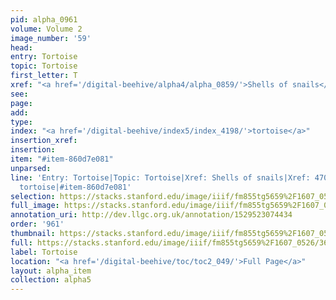 ```yaml
---
pid: alpha_0961
volume: Volume 2
image_number: '59'
head: 
entry: Tortoise
topic: Tortoise
first_letter: T
xref: "<a href='/digital-beehive/alpha4/alpha_0859/'>Shells of snails</a>"
see: 
page: 
add: 
type: 
index: "<a href='/digital-beehive/index5/index_4198/'>tortoise</a>"
insertion_xref: 
insertion: 
item: "#item-860d7e081"
unparsed: 
line: 'Entry: Tortoise|Topic: Tortoise|Xref: Shells of snails|Xref: 4704 [PAGE_MISSING]|Index:
  tortoise|#item-860d7e081'
selection: https://stacks.stanford.edu/image/iiif/fm855tg5659%2F1607_0526/369,4788,2900,300/full/0/default.jpg
full_image: https://stacks.stanford.edu/image/iiif/fm855tg5659%2F1607_0526/full/full/0/default.jpg
annotation_uri: http://dev.llgc.org.uk/annotation/1529523074434
order: '961'
thumbnail: https://stacks.stanford.edu/image/iiif/fm855tg5659%2F1607_0526/369,4788,600,180/250,/0/default.jpg
full: https://stacks.stanford.edu/image/iiif/fm855tg5659%2F1607_0526/369,4788,2900,300/full/0/default.jpg
label: Tortoise
location: "<a href='/digital-beehive/toc/toc2_049/'>Full Page</a>"
layout: alpha_item
collection: alpha5
---
```

